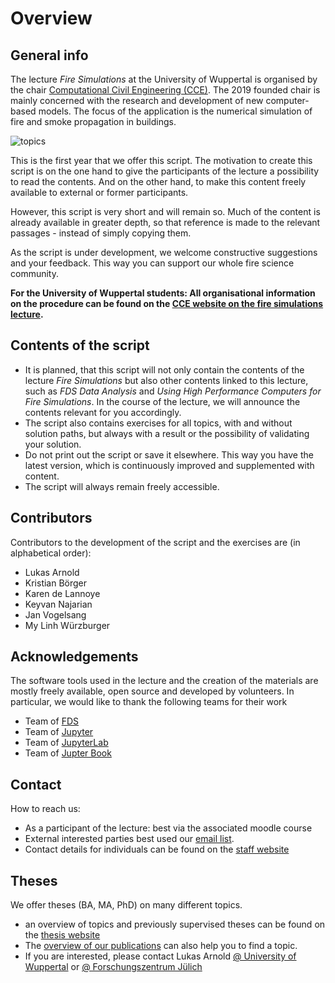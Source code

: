 # Overview

## General info

The lecture *Fire Simulations* at the University of Wuppertal is organised by the chair [Computational Civil Engineering (CCE)](https://cce.uni-wuppertal.de/). The 2019 founded chair is mainly concerned with the research and development of new computer-based models. The focus of the application is the numerical simulation of fire and smoke propagation in buildings.  

![topics](./figs/fire_banner.png)

This is the first year that we offer this script. The motivation to create this script is on the one hand to give the participants of the lecture a possibility to read the contents. And on the other hand, to make this content freely available to external or former participants.

However, this script is very short and will remain so. Much of the content is already available in greater depth, so that reference is made to the relevant passages - instead of simply copying them.  

As the script is under development, we welcome constructive suggestions and your feedback. This way you can support our whole fire science community.

**For the University of Wuppertal students: All organisational information on the procedure can be found on the [CCE website on the fire simulations lecture](https://cce.uni-wuppertal.de/de/lehre/numerische-brandsimulationen.html).** 

## Contents of the script

* It is planned, that this script will not only contain the contents of the lecture *Fire Simulations* but also other contents linked to this lecture, such as *FDS Data Analysis* and *Using High Performance Computers for Fire Simulations*. In the course of the lecture, we will announce the contents relevant for you accordingly. 
* The script also contains exercises for all topics, with and without solution paths, but always with a result or the possibility of validating your solution.
* Do not print out the script or save it elsewhere. This way you have the latest version, which is continuously improved and supplemented with content. 
* The script will always remain freely accessible.

## Contributors

Contributors to the development of the script and the exercises are (in alphabetical order):

* Lukas Arnold
* Kristian Börger
* Karen de Lannoye
* Keyvan Najarian
* Jan Vogelsang
* My Linh Würzburger

## Acknowledgements

The software tools used in the lecture and the creation of the materials are mostly freely available, open source and developed by volunteers. In particular, we would like to thank the following teams for their work

* Team of [FDS](https://github.com/firemodels/fds)
* Team of [Jupyter](https://github.com/jupyter/jupyter)
* Team of [JupyterLab](https://github.com/jupyterlab)
* Team of [Jupter Book](https://github.com/jupyter/jupyter-book)


## Contact

How to reach us:
* As a participant of the lecture: best via the associated moodle course
* External interested parties best used our <a href="mailto:cce@lists.uni-wuppertal.de">email list</a>.
* Contact details for individuals can be found on the [staff website](https://cce.uni-wuppertal.de/index.php?id=4186&L=0) 


## Theses

We offer theses (BA, MA, PhD) on many different topics. 
* an overview of topics and previously supervised theses can be found on the [thesis website](https://cce.uni-wuppertal.de/index.php?id=4171&L=0)
* The [overview of our publications](https://www.fz-juelich.de/ias/ias-7/EN/AboutUs/Staff/Current/Arnold_Lukas/publication_node.html) can also help you to find a topic. 
* If you are interested, please contact Lukas Arnold [@ University of Wuppertal](https://cce.uni-wuppertal.de/en/staff.html) or [@ Forschungszentrum Jülich](https://www.fz-juelich.de/ias/ias-7/EN/AboutUs/Staff/Current/Arnold_Lukas/main.html)
